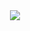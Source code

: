 <div id="header" align="center">
  <img src="https://media.giphy.com/media/jM4NGpvx6jZmW93hcZ/giphy.gif"/>
</div>
